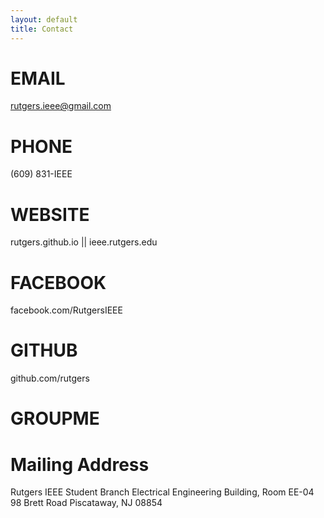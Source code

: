 ```yaml
---
layout: default
title: Contact
---
```


# EMAIL
rutgers.ieee@gmail.com

# PHONE
(609) 831-IEEE

# WEBSITE
rutgers.github.io  ||  ieee.rutgers.edu

# FACEBOOK
facebook.com/RutgersIEEE

# GITHUB
github.com/rutgers

# GROUPME

# Mailing Address
Rutgers IEEE Student Branch
Electrical Engineering Building, Room EE-04
98 Brett Road
Piscataway, NJ 08854